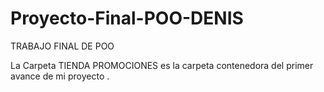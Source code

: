 # Proyecto-Final-POO-DENIS

TRABAJO FINAL DE POO 

La Carpeta TIENDA PROMOCIONES  es la carpeta contenedora del primer avance de mi proyecto .


